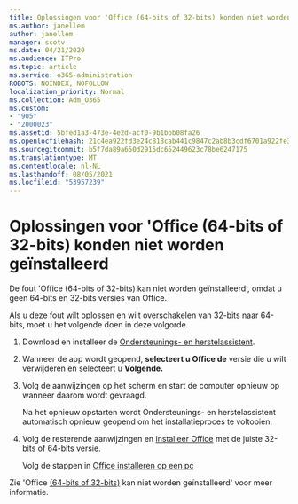```yaml
---
title: Oplossingen voor 'Office (64-bits of 32-bits) konden niet worden geïnstalleerd
ms.author: janellem
author: janellem
manager: scotv
ms.date: 04/21/2020
ms.audience: ITPro
ms.topic: article
ms.service: o365-administration
ROBOTS: NOINDEX, NOFOLLOW
localization_priority: Normal
ms.collection: Adm_O365
ms.custom:
- "905"
- "2000023"
ms.assetid: 5bfed1a3-473e-4e2d-acf0-9b1bbb08fa26
ms.openlocfilehash: 21c4ea922fd3e24c818cab441c9847c2ab8b3cdf6701a922fe30d284317d2291
ms.sourcegitcommit: b5f7da89a650d2915dc652449623c78be6247175
ms.translationtype: MT
ms.contentlocale: nl-NL
ms.lasthandoff: 08/05/2021
ms.locfileid: "53957239"
---
```

# <a name="solutions-for-office-64-bit-or-32-bit-couldnt-be-installed"></a>Oplossingen voor 'Office (64-bits of 32-bits) konden niet worden geïnstalleerd

De fout 'Office (64-bits of 32-bits) kan niet worden geïnstalleerd', omdat u geen 64-bits en 32-bits versies van Office.
  
Als u deze fout wilt oplossen en wilt overschakelen van 32-bits naar 64-bits, moet u het volgende doen in deze volgorde.
  
1. Download en installeer de [Ondersteunings- en herstelassistent](https://aka.ms/SARA-OfficeUninstall-Alchemy).

1. Wanneer de app wordt geopend, **selecteert u Office de** versie die u wilt verwijderen en selecteert u **Volgende.**

2. Volg de aanwijzingen op het scherm en start de computer opnieuw op wanneer daarom wordt gevraagd.

    Na het opnieuw opstarten wordt Ondersteunings- en herstelassistent automatisch opnieuw geopend om het installatieproces te voltooien.

3. Volg de resterende aanwijzingen en [installeer Office](https://portal.office.com/OLS/MySoftware.aspx) met de juiste 32-bits of 64-bits versie.

    Volg de stappen in [Office installeren op een pc](https://support.office.com/article/4414eaaf-0478-48be-9c42-23adc4716658?wt.mc_id=Alchemy_ClientDIA)

Zie 'Office [(64-bits of 32-bits)](https://support.office.com/article/2e2dc9e5-3eb0-420c-862a-ab085b38597f?wt.mc_id=Alchemy_ClientDIA) kan niet worden geïnstalleerd' voor meer informatie.
  